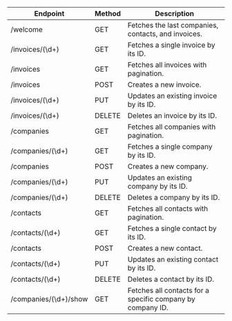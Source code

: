 | Endpoint | Method | Description |
| --- | --- | --- |
| /welcome | GET | Fetches the last companies, contacts, and invoices. |
| /invoices/(\d+) | GET | Fetches a single invoice by its ID. |
| /invoices | GET | Fetches all invoices with pagination. |
| /invoices | POST | Creates a new invoice. |
| /invoices/(\d+) | PUT | Updates an existing invoice by its ID. |
| /invoices/(\d+) | DELETE | Deletes an invoice by its ID. |
| /companies | GET | Fetches all companies with pagination. |
| /companies/(\d+) | GET | Fetches a single company by its ID. |
| /companies | POST | Creates a new company. |
| /companies/(\d+) | PUT | Updates an existing company by its ID. |
| /companies/(\d+) | DELETE | Deletes a company by its ID. |
| /contacts | GET | Fetches all contacts with pagination. |
| /contacts/(\d+) | GET | Fetches a single contact by its ID. |
| /contacts | POST | Creates a new contact. |
| /contacts/(\d+) | PUT | Updates an existing contact by its ID. |
| /contacts/(\d+) | DELETE | Deletes a contact by its ID. |
| /companies/(\d+)/show | GET | Fetches all contacts for a specific company by company ID. |
